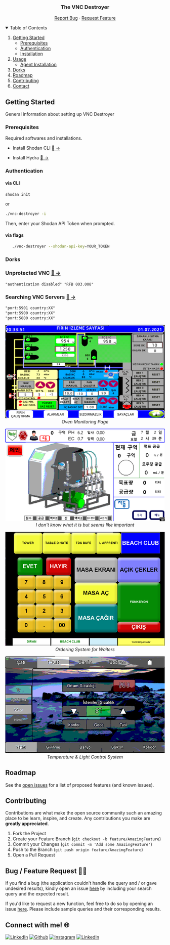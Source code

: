

<h3 align="center">The VNC Destroyer</h3>

  <p align="center">
    <a href="https://github.com/aydinnyunus/VNCBruteForce/issues">Report Bug</a>
    ·
    <a href="https://github.com/aydinnyunus/VNCBruteForce/issues">Request Feature</a>
  </p>
</p>



<!-- TABLE OF CONTENTS -->
<details open="open">
  <summary>Table of Contents</summary>
  <ol>
    <li>
      <a href="#getting-started">Getting Started</a>
      <ul>
        <li><a href="#prerequisites">Prerequisites</a></li>
        <li><a href="#authentication">Authentication</a></li>
        <li><a href="#installation">Installation</a></li>
      </ul>
    </li>
    <li>
      <a href="#usage">Usage</a>
         <ul>
            <li><a href="#agent-installation">Agent Installation</a></li>
         </ul>
   </li>
    <li><a href="#dorks">Dorks</a></li>
    <li><a href="#roadmap">Roadmap</a></li>
    <li><a href="#contributing">Contributing</a></li>
    <li><a href="#contact">Contact</a></li>
  </ol>
</details>

<!-- GETTING STARTED -->

## Getting Started

General information about setting up VNC Destroyer

### Prerequisites

Required softwares and installations.

* Install Shodan CLI [🔎 &#x2192;](https://help.shodan.io/command-line-interface/0-installation)

* Install Hydra [🔎 &#x2192;](https://www.geeksforgeeks.org/how-to-install-and-use-hydra-in-linux/)

### Authentication
#### via CLI

   ```sh
   shodan init
   ```

or

   ```sh
   ./vnc-destroyer -i
   ```
  
  

Then, enter your Shodan API Token when prompted.

#### via flags

```sh
   ./vnc-destroyer --shodan-api-key=YOUR_TOKEN
```


### Dorks

### Unprotected VNC [🔎 &#x2192;](https://www.shodan.io/search?query=%22authentication+disabled%22+%22RFB+003.008%22)

```
"authentication disabled" "RFB 003.008"
```
### Searching VNC Servers [🔎 &#x2192;](https://www.shodan.io/search?query=%22port:5900%22)

```
"port:5901 country:XX"
"port:5900 country:XX"
"port:5800 country:XX"
```

<p align="center">
  <img src="images/vnc_1.png" alt="Example: Unprotected / Cracked VNC" /><br />
  <em>Oven Monitoring Page</em>
</p>

<p align="center">
  <img src="images/vnc_2.png" alt="Example: Unprotected / Cracked VNC" /><br />
  <em>I don't know what it is but seems like important</em>
</p>

<p align="center">
  <img src="images/vnc_3.png" alt="Example: Unprotected / Cracked VNC" /><br />
  <em>Ordering System for Waiters</em>
</p>

<p align="center">
  <img src="images/vnc_4.png" alt="Example: Unprotected / Cracked VNC" /><br />
  <em>Temperature & Light Control System</em>
</p>


## Roadmap

See the [open issues](https://github.com/aydinnyunus/VNCBruteForce/issues) for a list of proposed features (and known issues).


<!-- CONTRIBUTING -->

## Contributing

Contributions are what make the open source community such an amazing place to be learn, inspire, and create. Any
contributions you make are **greatly appreciated**.

1. Fork the Project
2. Create your Feature Branch (`git checkout -b feature/AmazingFeature`)
3. Commit your Changes (`git commit -m 'Add some AmazingFeature'`)
4. Push to the Branch (`git push origin feature/AmazingFeature`)
5. Open a Pull Request


<!-- CONTACT -->

## Bug / Feature Request :man_technologist:
If you find a bug (the application couldn't handle the query and / or gave undesired results), kindly open an issue [here](https://github.com/aydinnyunus/VNCBruteForce/issues/new) by including your search query and the expected result.

If you'd like to request a new function, feel free to do so by opening an issue [here](https://github.com/aydinnyunus/VNCBruteForce/issues/new). Please include sample queries and their corresponding results.

## Connect with me! 🌐

[<img target="_blank" src="https://img.icons8.com/bubbles/100/000000/linkedin.png" title="LinkedIn">](https://linkedin.com/in/yunus-ayd%C4%B1n-b9b01a18a/)       [<img target="_blank" src="https://img.icons8.com/bubbles/100/000000/github.png" title="Github">](https://github.com/aydinnyunus/WhatsappBOT)     [<img target="_blank" src="https://img.icons8.com/bubbles/100/000000/instagram-new.png" title="Instagram">](https://instagram.com/aydinyunus_/) [<img target="_blank" src="https://img.icons8.com/bubbles/100/000000/twitter.png" title="LinkedIn">](https://twitter.com/aydinnyunuss)

